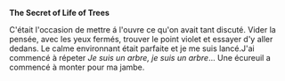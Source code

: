 **The Secret of Life of Trees**

C'était l'occasion de mettre á l'ouvre ce qu'on avait tant discuté. Vider la pensée, avec les yeux fermés, trouver 
le point violet et essayer d'y aller dedans. Le calme environnant était parfaite et je me suis lancé.J'ai commencé 
à répeter *Je suis un arbre, je suis un arbre*... Une écureuil a commencé à monter pour ma jambe. 
